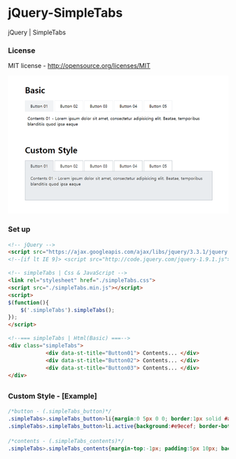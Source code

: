 # jQuery-SimpleTabs
jQuery | SimpleTabs

### License
MIT license - http://opensource.org/licenses/MIT

![simpleTabs](./simpleTabs3.png)

### Set up

```html
<!-- jQuery -->
<script src="https://ajax.googleapis.com/ajax/libs/jquery/3.3.1/jquery.min.js"></script>
<!--[if lt IE 9]> <script src="http://code.jquery.com/jquery-1.9.1.js"></script> <![endif]-->
```

```html
<!-- simpleTabs | Css & JavaScript -->
<link rel="stylesheet" href="./simpleTabs.css">
<script src="./simpleTabs.min.js"></script>
<script>
$(function(){
    $('.simpleTabs').simpleTabs();
});
</script>
```

```html
<!--=== simpleTabs | Html(Basic) ===-->
<div class="simpleTabs">
            <div data-st-title="Button01"> Contents... </div>
            <div data-st-title="Button02"> Contents... </div>
            <div data-st-title="Button03"> Contents... </div>
</div>   

```


##


### Custom Style - [Example]

```css
/*button - (.simpleTabs_button)*/
.simpleTabs>.simpleTabs_button>li{margin:0 5px 0 0; border:1px solid #adb5bd; color:#333; }
.simpleTabs>.simpleTabs_button>li.active{background:#e9ecef; border-bottom:1px solid #e9ecef; }

/*contents - (.simpleTabs_contents)*/
.simpleTabs>.simpleTabs_contents{margin-top:-1px; padding:5px 10px; background:#e9ecef; color:#333; border:1px solid #adb5bd; }
```
